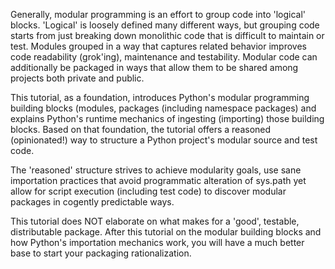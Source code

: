 Generally, modular programming is an effort to group code into 'logical'
blocks. 'Logical' is loosely defined many different ways, but grouping
code starts from just breaking down monolithic code that is difficult to
maintain or test. Modules grouped in a way that captures related
behavior improves code readability (grok'ing), maintenance and
testability. Modular code can additionally be packaged in ways that
allow them to be shared among projects both private and public.

This tutorial, as a foundation, introduces Python's modular programming
building blocks (modules, packages (including namespace packages) and
explains Python's runtime mechanics of ingesting (importing) those
building blocks. Based on that foundation, the tutorial offers a
reasoned (opinionated!) way to structure a Python project's modular
source and test code.

The 'reasoned' structure strives to achieve modularity goals, use sane
importation practices that avoid programmatic alteration of sys.path yet
allow for script execution (including test code) to discover modular
packages in cogently predictable ways.

This tutorial does NOT elaborate on what makes for a 'good', testable,
distributable package. After this tutorial on the modular building
blocks and how Python's importation mechanics work, you will have a much
better base to start your packaging rationalization.
